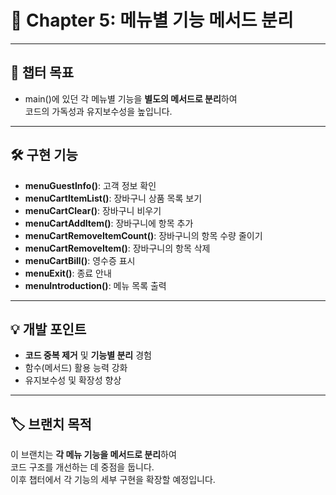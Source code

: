 # 📖 Chapter 5: 메뉴별 기능 메서드 분리

---

## 📌 챕터 목표

- main()에 있던 각 메뉴별 기능을 **별도의 메서드로 분리**하여  
  코드의 가독성과 유지보수성을 높입니다.

---

## 🛠️ 구현 기능

- **menuGuestInfo()**: 고객 정보 확인
- **menuCartItemList()**: 장바구니 상품 목록 보기
- **menuCartClear()**: 장바구니 비우기
- **menuCartAddItem()**: 장바구니에 항목 추가
- **menuCartRemoveItemCount()**: 장바구니의 항목 수량 줄이기
- **menuCartRemoveItem()**: 장바구니의 항목 삭제
- **menuCartBill()**: 영수증 표시
- **menuExit()**: 종료 안내
- **menuIntroduction()**: 메뉴 목록 출력

---

## 💡 개발 포인트

- **코드 중복 제거** 및 **기능별 분리** 경험
- 함수(메서드) 활용 능력 강화
- 유지보수성 및 확장성 향상

---

## 🏷️ 브랜치 목적

이 브랜치는 **각 메뉴 기능을 메서드로 분리**하여  
코드 구조를 개선하는 데 중점을 둡니다.  
이후 챕터에서 각 기능의 세부 구현을 확장할 예정입니다.

